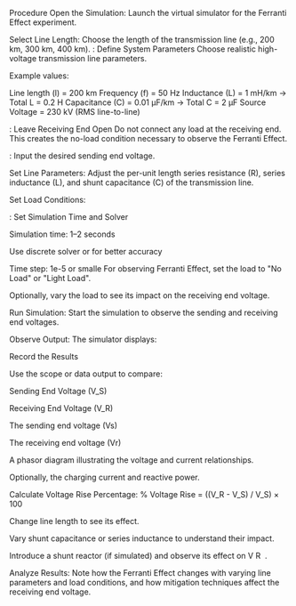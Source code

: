 Procedure
Open the Simulation: Launch the virtual simulator for the Ferranti Effect experiment.

Select Line Length: Choose the length of the transmission line (e.g., 200 km, 300 km, 400 km).
 : Define System Parameters
Choose realistic high-voltage transmission line parameters.

Example values:

Line length (l) = 200 km
Frequency (f) = 50 Hz
Inductance (L) = 1 mH/km → Total L = 0.2 H
Capacitance (C) = 0.01 µF/km → Total C = 2 µF
Source Voltage = 230 kV (RMS line-to-line)

: Leave Receiving End Open
Do not connect any load at the receiving end. This creates the no-load condition necessary to observe the Ferranti Effect.

: Input the desired sending end voltage.

Set Line Parameters: Adjust the per-unit length series resistance (R), series inductance (L), and shunt capacitance (C) of the transmission line.

Set Load Conditions:

 : Set Simulation Time and Solver
 
Simulation time: 1–2 seconds

Use discrete solver or  for better accuracy

Time step: 1e-5 or smalle
For observing Ferranti Effect, set the load to "No Load" or "Light Load".

Optionally, vary the load to see its impact on the receiving end voltage.

Run Simulation: Start the simulation to observe the sending and receiving end voltages.

Observe Output: The simulator displays:

 Record the Results
 
Use the scope or data output to compare:

Sending End Voltage (V_S)

Receiving End Voltage (V_R)

The sending end voltage (Vs)
​


The receiving end voltage (Vr)

A phasor diagram illustrating the voltage and current relationships.

Optionally, the charging current and reactive power.

Calculate Voltage Rise Percentage:
% Voltage Rise = ((V_R - V_S) / V_S) × 100

Change line length to see its effect.

Vary shunt capacitance or series inductance to understand their impact.

Introduce a shunt reactor (if simulated) and observe its effect on V 
R
​
 .

Analyze Results: Note how the Ferranti Effect changes with varying line parameters and load conditions, and how mitigation techniques affect the receiving end voltage.
